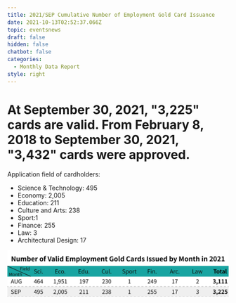 ```yaml
---
title: 2021/SEP Cumulative Number of Employment Gold Card Issuance
date: 2021-10-13T02:52:37.066Z
topic: eventsnews
draft: false
hidden: false
chatbot: false
categories:
  - Monthly Data Report
style: right
---
```

# At September 30, 2021, "3,225" cards are valid. From February 8, 2018 to September 30, 2021, "3,432" cards were approved.

Application field of cardholders:

* Science & Technology: 495
* Economy: 2,005
* Education: 211
* Culture and Arts: 238
* Sport:1
* Finance: 255
* ​Law: 3
* Architectural Design: 17

![Number of Valid Employment Gold Cards Issued by Month-September](/cms-uploads/2021年台灣就業金卡每月底有效張數-9英.jpg "Number of Valid Employment Gold Cards Issued by Month-September")